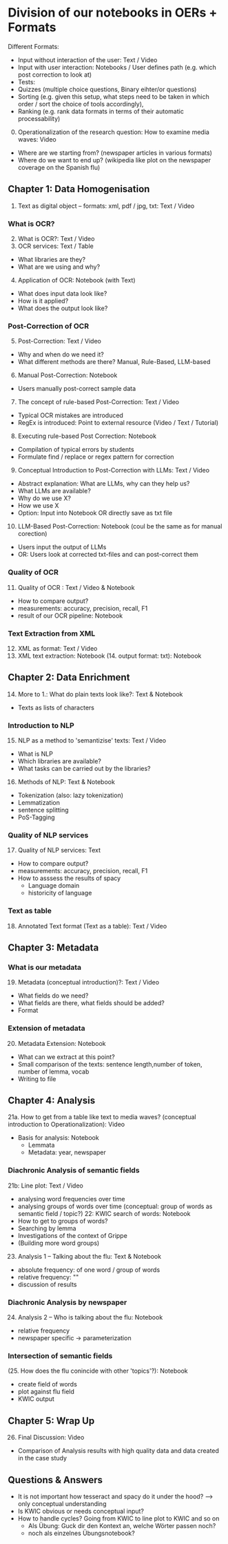 # Division of our notebooks in OERs + Formats

Different Formats:
* Input without interaction of the user: Text / Video
* Input with user interaction: Notebooks / User defines path (e.g. which post correction to look at) 
* Tests: 
 * Quizzes (multiple choice questions, Binary eihter/or questions) 
 * Sorting (e.g. given this setup, what steps need to be taken in which order / sort the choice of tools accordingly),  
 * Ranking (e.g. rank data formats in terms of their automatic processability)

0. Operationalization of the research question: How to examine media waves: Video 
 * Where are we starting from? (newspaper articles in various formats)
 * Where do we want to end up? (wikipedia like plot on the newspaper coverage on the Spanish flu)

## Chapter 1: Data Homogenisation
1. Text as digital object – formats: xml, pdf / jpg, txt: Text / Video 
### What is OCR?
2. What is OCR?: Text / Video
3. OCR services: Text / Table  
  * What libraries are they?
  * What are we using and why?
4. Application of OCR: Notebook (with Text)
  * What does input data look like?
  * How is it applied?
  * What does the output look like?
### Post-Correction of OCR
5. Post-Correction: Text / Video
  * Why and when do we need it?
  * What different methods are there? Manual, Rule-Based, LLM-based
6. Manual Post-Correction: Notebook
  * Users manually post-correct sample data
7. The concept of rule-based Post-Correction: Text / Video
  * Typical OCR mistakes are introduced 
  * RegEx is introduced: Point to external resource (Video / Text / Tutorial) 
8. Executing rule-based Post Correction: Notebook
  * Compilation of typical errors by students
  * Formulate find / replace or regex pattern for correction 
9. Conceptual Introduction to Post-Correction with LLMs: Text / Video
  * Abstract explanation: What are LLMs, why can they help us?
  * What LLMs are available?
  * Why do we use X?
  * How we use X
  * Option: Input into Notebook OR directly save as txt file
10. LLM-Based Post-Correction: Notebook (coul be the same as for manual corection)
  * Users input the output of LLMs
  * OR: Users look at corrected txt-files and can post-correct them  
### Quality of OCR
11. Quality of OCR : Text / Video & Notebook 
 * How to compare output?
 * measurements: accuracy, precision, recall, F1
 * result of our OCR pipeline: Notebook
### Text Extraction from XML
12. XML as format: Text / Video
13. XML text extraction: Notebook
(14. output format: txt): Notebook 

## Chapter 2: Data Enrichment
14. More to 1.: What do plain texts look like?: Text & Notebook
  * Texts as lists of characters
### Introduction to NLP
15. NLP as a method to 'semantizise' texts: Text / Video
  * What is NLP
  * Which libraries are available?
  * What tasks can be carried out by the libraries?
16. Methods of NLP: Text & Notebook
  * Tokenization (also: lazy tokenization) 
  * Lemmatization
  * sentence splitting
  * PoS-Tagging
### Quality of NLP services
17. Quality of NLP services: Text
 * How to compare output?
 * measurements: accuracy, precision, recall, F1 
 * How to asssess the results of spacy
   * Language domain
   * historicity of language
### Text as table
18. Annotated Text format (Text as a table): Text / Video

## Chapter 3: Metadata
### What is our metadata
19. Metadata (conceptual introduction)?: Text / Video
 * What fields do we need? 
 * What fields are there, what fields should be added?
 * Format 
### Extension of metadata
20. Metadata Extension: Notebook
 * What can we extract at this point?
 * Small comparison of the texts: sentence length,number of token, number of lemma, vocab
 * Writing to file

## Chapter 4: Analysis 
21a. How to get from a table like text to media waves? (conceptual introduction to Operationalization): Video
 * Basis for analysis: Notebook
   * Lemmata
   * Metadata: year, newspaper
### Diachronic Analysis of semantic fields
21b: Line plot: Text / Video
  * analysing word frequencies over time 
  * analysing groups of words over time (conceptual: group of words as semantic field / topic?)
22: KWIC search of words: Notebook
  * How to get to groups of words?
  * Searching by lemma
  * Investigations of the context of Grippe 
  * (Building more word groups)
23. Analysis 1 – Talking about the flu: Text & Notebook
  * absolute frequency: of one word / group of words
  * relative frequency: "" 
  * discussion of results
### Diachronic Analysis by newspaper
24. Analysis 2 – Who is talking about the flu: Notebook
 * relative frequency
 * newspaper specific -> parameterization
### Intersection of semantic fields
(25. How does the flu conincide with other 'topics'?): Notebook
 * create field of words
 * plot against flu field
 * KWIC output 
## Chapter 5: Wrap Up
26. Final Discussion: Video
  * Comparison of Analysis results with high quality data and data created in the case study

## Questions & Answers
* It is not important how tesseract and spacy do it under the hood? –> only conceptual understanding
* Is KWIC obvious or needs conceptual input?
* How to handle cycles? Going from KWIC to line plot to KWIC and so on
  * Als Übung: Guck dir den Kontext an, welche Wörter passen noch? 
  * noch als einzelnes Übungsnotebook? 

